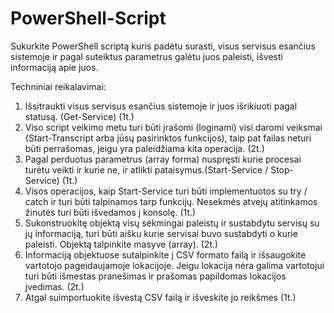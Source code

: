 # PowerShell-Script

Sukurkite PowerShell scriptą kuris padėtu surasti, visus servisus esančius sistemoje ir pagal suteiktus parametrus galėtu juos paleisti, išvesti informaciją apie juos.

Techniniai reikalavimai:
1)	Išsitraukti visus servisus esančius sistemoje ir juos išrikiuoti pagal statusą. (Get-Service) (1t.)
2)	Viso script veikimo metu turi būti įrašomi (loginami) visi daromi veiksmai (Start-Transcript arba jūsų pasirinktos funkcijos), taip pat failas neturi būti perrašomas, jeigu yra paleidžiama kita operacija. (2t.)
3)	Pagal perduotus parametrus (array forma) nuspręsti kurie procesai turėtu veikti ir kurie ne, ir atlikti pataisymus.(Start-Service / Stop-Service) (1t.)
4)	Visos operacijos, kaip Start-Service turi būti implementuotos su try / catch ir turi būti talpinamos tarp funkcijų. Nesekmės atvejų atitinkamos žinutės turi būti išvedamos į konsolę. (1t.)
5)	Sukonstruokitę objektą visų sėkmingai paleistų ir sustabdytu servisų su jų informaciją, turi būti aišku kurie servisai buvo sustabdyti o kurie paleisti. Objektą talpinkite masyve (array). (2t.)
6)	Informaciją objektuose sutalpinkite į CSV formato failą ir išsaugokite vartotojo pageidaujamoje lokacijoje. Jeigu lokacija nėra galima vartotojui turi būti išmestas pranešimas ir prašomas papildomas lokacijos įvedimas. (2t.)
7)	Atgal suimportuokite išvestą CSV failą ir išveskite jo reikšmes (1t.)
